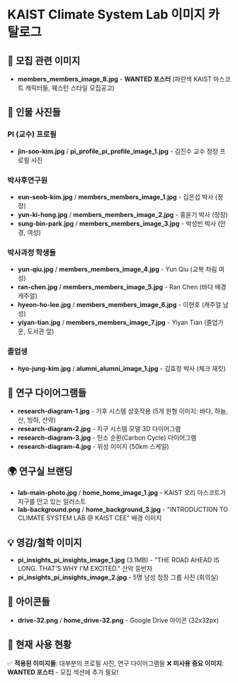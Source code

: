 # KAIST Climate System Lab 이미지 카탈로그

## 🎯 **모집 관련 이미지**
- **members_members_image_8.jpg** - **WANTED 포스터** (파란색 KAIST 마스코트 캐릭터들, 웨스턴 스타일 모집공고)

## 👥 **인물 사진들**

### PI (교수) 프로필
- **jin-soo-kim.jpg** / **pi_profile_pi_profile_image_1.jpg** - 김진수 교수 정장 프로필 사진

### 박사후연구원
- **eun-seob-kim.jpg** / **members_members_image_1.jpg** - 김은섭 박사 (정장)
- **yun-ki-hong.jpg** / **members_members_image_2.jpg** - 홍윤기 박사 (정장)
- **sung-bin-park.jpg** / **members_members_image_3.jpg** - 박성빈 박사 (안경, 여성)

### 박사과정 학생들
- **yun-qiu.jpg** / **members_members_image_4.jpg** - Yun Qiu (교복 차림 여성)
- **ran-chen.jpg** / **members_members_image_5.jpg** - Ran Chen (바다 배경 캐주얼)
- **hyeon-ho-lee.jpg** / **members_members_image_6.jpg** - 이현호 (캐주얼 남성)
- **yiyan-tian.jpg** / **members_members_image_7.jpg** - Yiyan Tian (졸업가운, 도서관 앞)

### 졸업생
- **hyo-jung-kim.jpg** / **alumni_alumni_image_1.jpg** - 김효정 박사 (체크 재킷)

## 🧬 **연구 다이어그램들**
- **research-diagram-1.jpg** - 기후 시스템 상호작용 (5개 원형 이미지: 바다, 하늘, 산, 빙하, 산악)
- **research-diagram-2.jpg** - 지구 시스템 모델 3D 다이어그램
- **research-diagram-3.jpg** - 탄소 순환(Carbon Cycle) 다이어그램
- **research-diagram-4.jpg** - 위성 이미지 (50km 스케일)

## 🌍 **연구실 브랜딩**
- **lab-main-photo.jpg** / **home_home_image_1.jpg** - KAIST 오리 마스코트가 지구를 안고 있는 일러스트
- **lab-background.png** / **home_background_3.jpg** - "INTRODUCTION TO CLIMATE SYSTEM LAB @ KAIST CEE" 배경 이미지

## 💡 **영감/철학 이미지**
- **pi_insights_pi_insights_image_1.jpg** (3.1MB) - "THE ROAD AHEAD IS LONG. THAT'S WHY I'M EXCITED." 산악 등반자
- **pi_insights_pi_insights_image_2.jpg** - 5명 남성 정장 그룹 사진 (회의실)

## 🔧 **아이콘들**
- **drive-32.png** / **home_drive-32.png** - Google Drive 아이콘 (32x32px)

## 📍 **현재 사용 현황**
✅ **적용된 이미지들**: 대부분의 프로필 사진, 연구 다이어그램들
❌ **미사용 중요 이미지**: **WANTED 포스터** - 모집 섹션에 추가 필요!